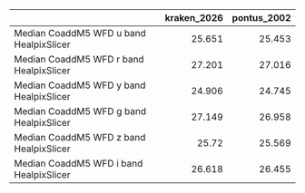 |                                         |   kraken_2026 |   pontus_2002 |
|:----------------------------------------|--------------:|--------------:|
| Median CoaddM5 WFD u band HealpixSlicer |        25.651 |        25.453 |
| Median CoaddM5 WFD r band HealpixSlicer |        27.201 |        27.016 |
| Median CoaddM5 WFD y band HealpixSlicer |        24.906 |        24.745 |
| Median CoaddM5 WFD g band HealpixSlicer |        27.149 |        26.958 |
| Median CoaddM5 WFD z band HealpixSlicer |        25.72  |        25.569 |
| Median CoaddM5 WFD i band HealpixSlicer |        26.618 |        26.455 |
